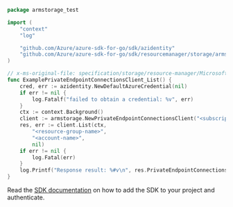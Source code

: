 ```go
package armstorage_test

import (
	"context"
	"log"

	"github.com/Azure/azure-sdk-for-go/sdk/azidentity"
	"github.com/Azure/azure-sdk-for-go/sdk/resourcemanager/storage/armstorage"
)

// x-ms-original-file: specification/storage/resource-manager/Microsoft.Storage/stable/2021-08-01/examples/StorageAccountListPrivateEndpointConnections.json
func ExamplePrivateEndpointConnectionsClient_List() {
	cred, err := azidentity.NewDefaultAzureCredential(nil)
	if err != nil {
		log.Fatalf("failed to obtain a credential: %v", err)
	}
	ctx := context.Background()
	client := armstorage.NewPrivateEndpointConnectionsClient("<subscription-id>", cred, nil)
	res, err := client.List(ctx,
		"<resource-group-name>",
		"<account-name>",
		nil)
	if err != nil {
		log.Fatal(err)
	}
	log.Printf("Response result: %#v\n", res.PrivateEndpointConnectionsClientListResult)
}
```

Read the [SDK documentation](https://github.com/Azure/azure-sdk-for-go/blob/sdk%2Fresourcemanager%2Fstorage%2Farmstorage%2Fv0.4.1/sdk/resourcemanager/storage/armstorage/README.md) on how to add the SDK to your project and authenticate.
